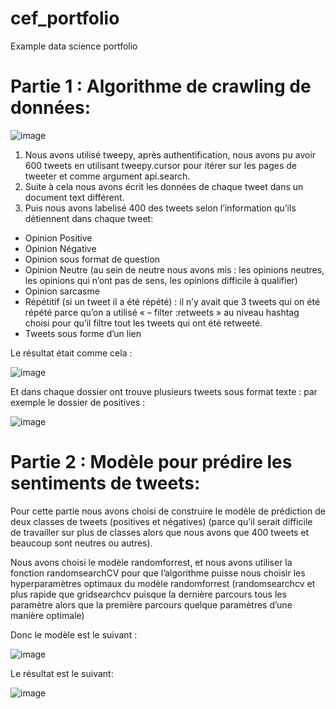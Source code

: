 # cef_portfolio
Example data science portfolio

# Partie 1 : Algorithme de crawling de données:

![image](https://user-images.githubusercontent.com/94408863/141861457-180cea9c-9de2-4e97-9bb2-4508e3eccc5c.png)

1. Nous avons utilisé tweepy, après authentification, nous avons pu avoir 600 tweets en utilisant tweepy.cursor pour itérer sur les pages de tweeter et comme argument api.search.
2. Suite à cela nous avons écrit les données de chaque tweet dans un document text différent.
3. Puis nous avons labelisé 400 des tweets selon l’information qu’ils détiennent dans chaque tweet: 
- Opinion Positive
- Opinion Négative
- Opinion sous format de question
- Opinion Neutre (au sein de neutre nous avons mis : les opinions neutres, les opinions qui n’ont pas de sens, les opinions difficile à qualifier)
- Opinion sarcasme
- Répétitif (si un tweet il a été répété) : il n’y avait que 3 tweets qui on été répété parce qu’on a utilisé « – filter :retweets » au niveau hashtag choisi pour qu’il filtre tout les tweets qui ont été retweeté.
- Tweets sous forme d’un lien

Le résultat était comme cela :

![image](https://user-images.githubusercontent.com/94408863/141862644-6f24403f-b1e2-4c3c-a483-858016249f76.png)

Et dans chaque dossier ont trouve plusieurs tweets sous format texte : par exemple le dossier de positives : 

![image](https://user-images.githubusercontent.com/94408863/141862694-ac3c9fb4-6ad7-435d-a9e2-86dfa98d515e.png)

# Partie 2 : Modèle pour prédire les sentiments de tweets:

Pour cette partie nous avons choisi de construire le modèle de prédiction de deux classes de tweets (positives et négatives) (parce qu’il serait difficile de travailler sur plus de classes alors que nous avons que 400 tweets et beaucoup sont neutres ou autres).

Nous avons choisi le modèle randomforrest, et nous avons utiliser la fonction randomsearchCV pour que l’algorithme puisse nous choisir les hyperparamètres optimaux du modèle randomforrest (randomsearchcv et plus rapide que gridsearchcv puisque la dernière parcours tous les paramètre alors que la première parcours quelque paramètres d’une manière optimale)

Donc le modèle est le suivant :

![image](https://user-images.githubusercontent.com/94408863/141862866-b44a84a0-b454-40a2-a15b-a1493cc76103.png)

Le résultat est le suivant:

![image](https://user-images.githubusercontent.com/94408863/141862906-9b98e4eb-ce5c-4aa1-93df-6ace108bb026.png)

